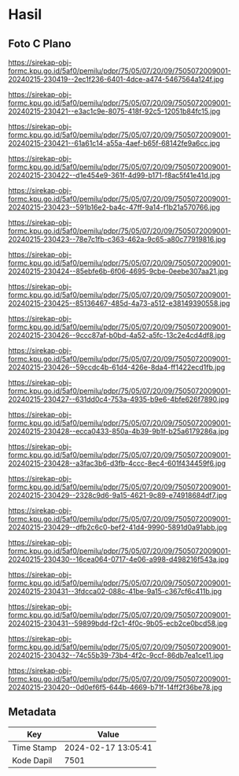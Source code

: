 # Hasil

## Foto C Plano

https://sirekap-obj-formc.kpu.go.id/5af0/pemilu/pdpr/75/05/07/20/09/7505072009001-20240215-230419--2ec1f236-6401-4dce-a474-5467564a124f.jpg

https://sirekap-obj-formc.kpu.go.id/5af0/pemilu/pdpr/75/05/07/20/09/7505072009001-20240215-230421--e3ac1c9e-8075-418f-92c5-12051b84fc15.jpg

https://sirekap-obj-formc.kpu.go.id/5af0/pemilu/pdpr/75/05/07/20/09/7505072009001-20240215-230421--61a61c14-a55a-4aef-b65f-68142fe9a6cc.jpg

https://sirekap-obj-formc.kpu.go.id/5af0/pemilu/pdpr/75/05/07/20/09/7505072009001-20240215-230422--d1e454e9-361f-4d99-b171-f8ac5f41e41d.jpg

https://sirekap-obj-formc.kpu.go.id/5af0/pemilu/pdpr/75/05/07/20/09/7505072009001-20240215-230423--591b16e2-ba4c-47ff-9a14-f1b21a570766.jpg

https://sirekap-obj-formc.kpu.go.id/5af0/pemilu/pdpr/75/05/07/20/09/7505072009001-20240215-230423--78e7c1fb-c363-462a-9c65-a80c77919816.jpg

https://sirekap-obj-formc.kpu.go.id/5af0/pemilu/pdpr/75/05/07/20/09/7505072009001-20240215-230424--85ebfe6b-6f06-4695-9cbe-0eebe307aa21.jpg

https://sirekap-obj-formc.kpu.go.id/5af0/pemilu/pdpr/75/05/07/20/09/7505072009001-20240215-230425--85136467-485d-4a73-a512-e38149390558.jpg

https://sirekap-obj-formc.kpu.go.id/5af0/pemilu/pdpr/75/05/07/20/09/7505072009001-20240215-230426--9ccc87af-b0bd-4a52-a5fc-13c2e4cd4df8.jpg

https://sirekap-obj-formc.kpu.go.id/5af0/pemilu/pdpr/75/05/07/20/09/7505072009001-20240215-230426--59ccdc4b-61d4-426e-8da4-ff1422ecd1fb.jpg

https://sirekap-obj-formc.kpu.go.id/5af0/pemilu/pdpr/75/05/07/20/09/7505072009001-20240215-230427--631dd0c4-753a-4935-b9e6-4bfe626f7890.jpg

https://sirekap-obj-formc.kpu.go.id/5af0/pemilu/pdpr/75/05/07/20/09/7505072009001-20240215-230428--ecca0433-850a-4b39-9b1f-b25a6179286a.jpg

https://sirekap-obj-formc.kpu.go.id/5af0/pemilu/pdpr/75/05/07/20/09/7505072009001-20240215-230428--a3fac3b6-d3fb-4ccc-8ec4-601f434459f6.jpg

https://sirekap-obj-formc.kpu.go.id/5af0/pemilu/pdpr/75/05/07/20/09/7505072009001-20240215-230429--2328c9d6-9a15-4621-9c89-e74918684df7.jpg

https://sirekap-obj-formc.kpu.go.id/5af0/pemilu/pdpr/75/05/07/20/09/7505072009001-20240215-230429--dfb2c6c0-bef2-41d4-9990-5891d0a91abb.jpg

https://sirekap-obj-formc.kpu.go.id/5af0/pemilu/pdpr/75/05/07/20/09/7505072009001-20240215-230430--16cea064-0717-4e06-a998-d498216f543a.jpg

https://sirekap-obj-formc.kpu.go.id/5af0/pemilu/pdpr/75/05/07/20/09/7505072009001-20240215-230431--3fdcca02-088c-41be-9a15-c367cf6c411b.jpg

https://sirekap-obj-formc.kpu.go.id/5af0/pemilu/pdpr/75/05/07/20/09/7505072009001-20240215-230431--59899bdd-f2c1-4f0c-9b05-ecb2ce0bcd58.jpg

https://sirekap-obj-formc.kpu.go.id/5af0/pemilu/pdpr/75/05/07/20/09/7505072009001-20240215-230432--74c55b39-73b4-4f2c-9ccf-86db7ea1ce11.jpg

https://sirekap-obj-formc.kpu.go.id/5af0/pemilu/pdpr/75/05/07/20/09/7505072009001-20240215-230420--0d0ef6f5-644b-4669-b71f-14ff2f36be78.jpg


## Metadata

| Key        | Value               |
| ---------- | ------------------- |
| Time Stamp | 2024-02-17 13:05:41 |
| Kode Dapil | 7501                |



